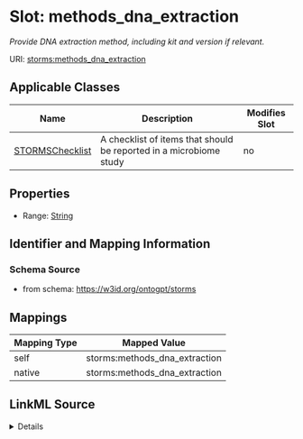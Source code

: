 

# Slot: methods_dna_extraction


_Provide DNA extraction method, including kit and version if relevant._



URI: [storms:methods_dna_extraction](http://w3id.org/ontogpt/storms/methods_dna_extraction)



<!-- no inheritance hierarchy -->





## Applicable Classes

| Name | Description | Modifies Slot |
| --- | --- | --- |
| [STORMSChecklist](STORMSChecklist.md) | A checklist of items that should be reported in a microbiome study |  no  |







## Properties

* Range: [String](String.md)





## Identifier and Mapping Information







### Schema Source


* from schema: https://w3id.org/ontogpt/storms




## Mappings

| Mapping Type | Mapped Value |
| ---  | ---  |
| self | storms:methods_dna_extraction |
| native | storms:methods_dna_extraction |




## LinkML Source

<details>
```yaml
name: methods_dna_extraction
description: Provide DNA extraction method, including kit and version if relevant.
from_schema: https://w3id.org/ontogpt/storms
rank: 1000
alias: methods_dna_extraction
owner: STORMSChecklist
domain_of:
- STORMSChecklist
slot_group: methods
range: string

```
</details>